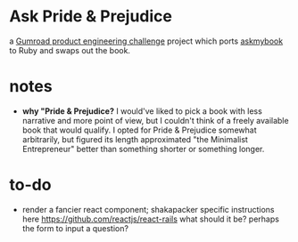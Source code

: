 # Ask Pride & Prejudice

a [Gumroad product engineering challenge][challenge-docs] project
which ports [askmybook][askmybook] to Ruby and swaps out the book.

# notes

* **why "Pride & Prejudice?** I would've liked to pick a book with
  less narrative and more point of view, but I couldn't think of a
  freely available book that would qualify. I opted for Pride &
  Prejudice somewhat arbitrarily, but figured its length approximated
  "the Minimalist Entrepreneur" better than something shorter or
  something longer.

# to-do

* render a fancier react component; shakapacker specific instructions
  here https://github.com/reactjs/react-rails what should it be?
  perhaps the form to input a question?

[challenge-docs]: https://gumroad.notion.site/Product-engineering-challenge-f7aa85150edd41eeb3537aae4632619f
[askmybook]: https://github.com/slavingia/askmybook
